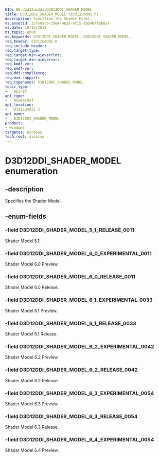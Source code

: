 ```yaml
---
UID: NE:d3d12umddi.D3D12DDI_SHADER_MODEL
title: D3D12DDI_SHADER_MODEL (d3d12umddi.h)
description: Specifies the Shader Model.
ms.assetid: 2bfe0ac6-1de4-482d-9f15-8a5407fbb8a7
ms.date: 10/19/2018
ms.topic: enum
ms.keywords: D3D12DDI_SHADER_MODEL, D3D12DDI_SHADER_MODEL,
req.header: d3d12umddi.h
req.include-header:
req.target-type:
req.target-min-winverclnt:
req.target-min-winversvr:
req.kmdf-ver:
req.umdf-ver:
req.ddi-compliance:
req.max-support:
req.typenames: D3D12DDI_SHADER_MODEL
topic_type:
-	apiref
api_type:
-	HeaderDef
api_location:
-	d3d12umddi.h
api_name:
-	D3D12DDI_SHADER_MODEL
product: 
- Windows
targetos: Windows
tech.root: display
---
```


# D3D12DDI_SHADER_MODEL enumeration

## -description

Specifies the Shader Model.

## -enum-fields

### -field D3D12DDI_SHADER_MODEL_5_1_RELEASE_0011

Shader Model 5.1.

### -field D3D12DDI_SHADER_MODEL_6_0_EXPERIMENTAL_0011

Shader Model 6.0 Preview.

### -field D3D12DDI_SHADER_MODEL_6_0_RELEASE_0011

Shader Model 6.0 Release.

### -field D3D12DDI_SHADER_MODEL_6_1_EXPERIMENTAL_0033

Shader Model 6.1 Preview.

### -field D3D12DDI_SHADER_MODEL_6_1_RELEASE_0033

Shader Model 6.1 Release.

### -field D3D12DDI_SHADER_MODEL_6_2_EXPERIMENTAL_0042

Shader Model 6.2 Preview.

### -field D3D12DDI_SHADER_MODEL_6_2_RELEASE_0042

Shader Model 6.2 Release.

### -field D3D12DDI_SHADER_MODEL_6_3_EXPERIMENTAL_0054 

Shader Model 6.3 Preview.

### -field D3D12DDI_SHADER_MODEL_6_3_RELEASE_0054 

Shader Model 6.3 Release.

### -field D3D12DDI_SHADER_MODEL_6_4_EXPERIMENTAL_0054 

Shader Model 6.4 Preview.
